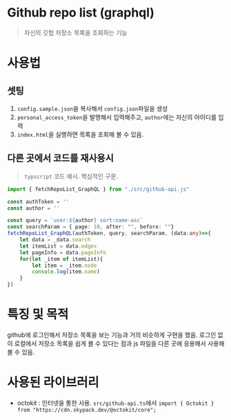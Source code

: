 # Github repo list (graphql)
> 자신의 깃헙 저장소 목록을 조회하는 기능

# 사용법
## 셋팅
1. `config.sample.json`을 복사해서 `config.json`파일을 생성
2. `personal_access_token`을 발행해서 입력해주고, `author`에는 자신의 아이디를 입력
3. `index.html`을 실행하면 목록을 조회해 볼 수 있음.


## 다른 곳에서 코드를 재사용시

> `typscript` 코드 예시. 핵심적인 구문.

```typescript
import { fetchRepoList_GraphQL } from "./src/github-api.js"

const authToken = ''
const author = ''

const query = `user:${author} sort:name-asc`
const searchParam = { page: 10, after: "", before: ""}
fetchRepoList_GraphQL(authToken, query, searchParam, (data:any)=>{
    let data = _data.search
    let itemList = data.edges
    let pageInfo = data.pageInfo
    for(let _item of itemList){
        let item = _item.node
        console.log(item.name)
    }
})
```


# 특징 및 목적
github에 로그인해서 저장소 목록을 보는 기능과 거의 비슷하게 구현을 했음. 로그인 없이 로컬에서 저장소 목록을 쉽게 볼 수 있다는 점과 js 파일을 다른 곳에 응용해서 사용해 볼 수 있음.



# 사용된 라이브러리
- octokit : 인터넷을 통한 사용. `src/github-api.ts`에서 `import { Octokit } from "https://cdn.skypack.dev/@octokit/core";`
